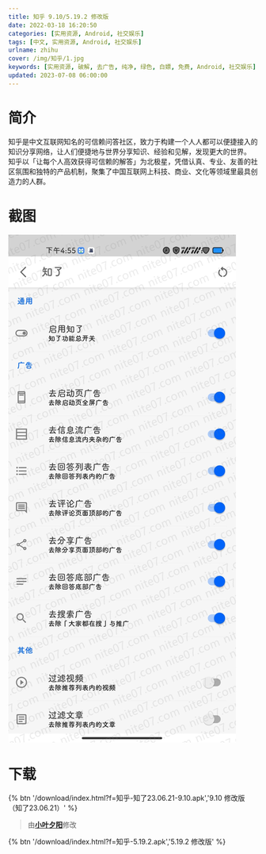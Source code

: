 ```yaml
---
title: 知乎 9.10/5.19.2 修改版
date: 2022-03-18 16:20:50
categories: [实用资源, Android, 社交娱乐]
tags: [中文, 实用资源, Android, 社交娱乐]
urlname: zhihu
cover: /img/知乎/1.jpg
keywords: [实用资源, 破解, 去广告, 纯净, 绿色, 白嫖, 免费, Android, 社交娱乐]
updated: 2023-07-08 06:00:00
---
```


# 简介

知乎是中文互联网知名的可信赖问答社区，致力于构建一个人人都可以便捷接入的知识分享网络，让人们便捷地与世界分享知识、经验和见解，发现更大的世界。 知乎以「让每个人高效获得可信赖的解答」为北极星，凭借认真、专业、友善的社区氛围和独特的产品机制，聚集了中国互联网上科技、商业、文化等领域里最具创造力的人群。

# 截图

![](/img/知乎/2.jpg)

# 下载

{% btn '/download/index.html?f=知乎-知了23.06.21-9.10.apk','9.10 修改版（知了23.06.21）' %}
<br>

> 由[**小叶夕阳**](/laiyuan)修改

{% btn '/download/index.html?f=知乎-5.19.2.apk','5.19.2 修改版' %}
